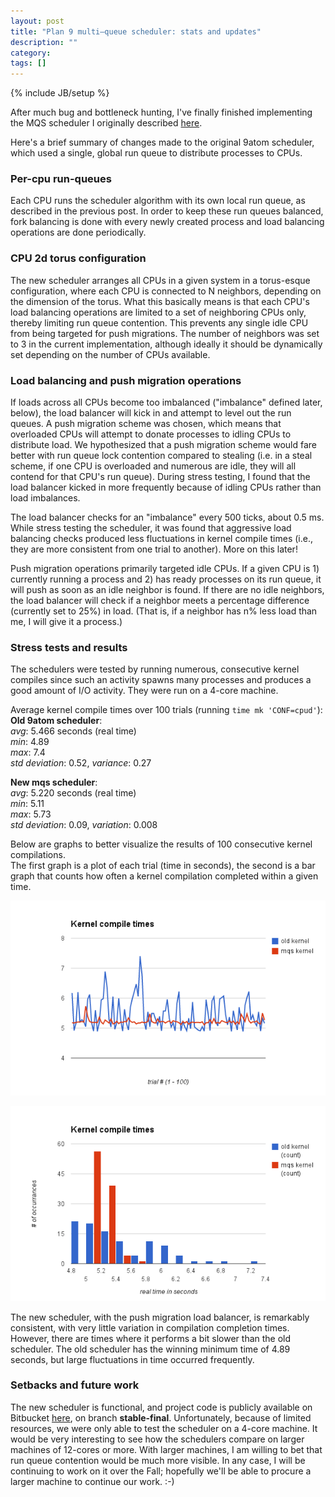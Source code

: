 ```yaml
---
layout: post
title: "Plan 9 multi–queue scheduler: stats and updates"
description: ""
category: 
tags: []
---
```

{% include JB/setup %}

After much bug and bottleneck hunting, I've finally finished implementing the MQS scheduler I originally described [here](http://flaming-toast.github.io/gsoc14/2014/05/17/a-multi%E2%80%93queue-scheduler-for-plan-9).

Here's a brief summary of changes made to the original 9atom scheduler, which used a single, global run queue to distribute processes to CPUs.

### Per-cpu run-queues
Each CPU runs the scheduler algorithm with its own local run queue, as described in the previous post. In order to keep these run queues balanced, fork balancing is
done with every newly created process and load balancing operations are done periodically.

### CPU 2d torus configuration
The new scheduler arranges all CPUs in a given system in a torus-esque configuration, 
where each CPU is connected to N neighbors, depending on the dimension of the torus.
What this basically means is that each CPU's load balancing operations
are limited to a set of neighboring CPUs only, thereby limiting run queue contention.
This prevents any single idle CPU from being targeted for push migrations.
The number of neighbors was set to 3 in the current implementation, 
although ideally it should be dynamically set depending on the number of CPUs available.

### Load balancing and push migration operations
If loads across all CPUs become too imbalanced ("imbalance" defined later, below), the load balancer will kick in and attempt to 
level out the run queues. A push migration scheme was chosen, which means that overloaded CPUs will attempt
to donate processes to idling CPUs to distribute load. We hypothesized that a push migration scheme would 
fare better with run queue lock contention compared to stealing (i.e. in a steal scheme, if one CPU is overloaded and numerous are idle, they will all contend for that CPU's run queue).
During stress testing, I found that the load balancer kicked in more frequently because of idling CPUs rather than load imbalances.

The load balancer checks for an "imbalance" every 500 ticks, about 0.5 ms. While stress testing the scheduler,
it was found that aggressive load balancing checks produced less fluctuations in kernel compile times (i.e., they
are more consistent from one trial to another). More on this later! 

Push migration operations primarily targeted idle CPUs. If a given CPU is 1) currently running a process and 2) has ready processes on its run queue, it will push
as soon as an idle neighbor is found. If there are no idle neighbors, the load balancer will check if a neighbor meets 
a percentage difference (currently set to 25%) in load. (That is, if a neighbor has n% less load than me, I will give it a process.)

### Stress tests and results
The schedulers were tested by running numerous, consecutive kernel compiles since such an activity spawns many processes and 
produces a good amount of I/O activity. They were run on a 4-core machine.

Average kernel compile times over 100 trials (running `time mk 'CONF=cpud'`):  
**Old 9atom scheduler**:  
_avg_: 5.466 seconds (real time)  
_min_: 4.89  
_max_: 7.4  
_std deviation_: 0.52, _variance_: 0.27

**New mqs scheduler**:  
_avg_: 5.220 seconds (real time)  
_min_: 5.11  
_max_: 5.73  
_std deviation_: 0.09, _variation_: 0.008

Below are graphs to better visualize the results of 100 consecutive kernel compilations.  
The first graph is a plot of each trial (time in seconds), the second is a bar graph that counts how
often a kernel compilation completed within a given time. 

<p align="center">
  <img src="/assets/images/2014-08-18/mqs-compile-line-graph.png"/>
</p>
<p align="center">
  <img src="/assets/images/2014-08-18/mqs-compile-bar-graph.png"/>
</p>

The new scheduler, with the push migration load balancer, is remarkably consistent, with very little variation
in compilation completion times. However, there are times where it performs a bit slower than the old scheduler.
The old scheduler has the winning minimum time of 4.89 seconds, but large fluctuations in time occurred frequently.

### Setbacks and future work
The new scheduler is functional, and project code is publicly available on Bitbucket [here](https://bitbucket.org/flaming-toast/mqs-nix), on branch **stable-final**.
Unfortunately, because of limited resources, we were only able to test the scheduler on a 4-core machine. It would
be very interesting to see how the schedulers compare on larger machines of 12-cores or more. With larger machines,
I am willing to bet that run queue contention would be much more visible.
In any case, I will be continuing to work on it over the Fall; hopefully we'll be able to procure a larger machine to continue our work. :-)

